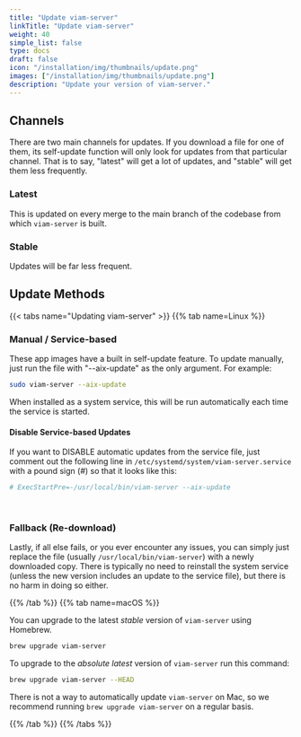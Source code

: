 ```yaml
---
title: "Update viam-server"
linkTitle: "Update viam-server"
weight: 40
simple_list: false
type: docs
draft: false
icon: "/installation/img/thumbnails/update.png"
images: ["/installation/img/thumbnails/update.png"]
description: "Update your version of viam-server."
---
```


## Channels

There are two main channels for updates.
If you download a file for one of them, its self-update function will only look for updates from that particular channel.
That is to say, "latest" will get a lot of updates, and "stable" will get them less frequently.

### Latest

This is updated on every merge to the main branch of the codebase from which `viam-server` is built.

### Stable

Updates will be far less frequent.

## Update Methods

{{< tabs name="Updating viam-server" >}}
{{% tab name=Linux %}}

### Manual / Service-based

These app images have a built in self-update feature.
To update manually, just run the file with "--aix-update" as the only argument.
For example:

```sh {id="terminal-prompt" class="command-line" data-prompt="$"}
sudo viam-server --aix-update
```

When installed as a system service, this will be run automatically each time the service is started.

#### Disable Service-based Updates

If you want to DISABLE automatic updates from the service file, just comment out the following line in `/etc/systemd/system/viam-server.service` with a pound sign (#) so that it looks like this:

```sh {id="terminal-prompt" class="command-line" data-prompt="$"}
# ExecStartPre=-/usr/local/bin/viam-server --aix-update
```

<br>

### Fallback (Re-download)

Lastly, if all else fails, or you ever encounter any issues, you can simply just replace the file (usually `/usr/local/bin/viam-server`) with a newly downloaded copy.
There is typically no need to reinstall the system service (unless the new version includes an update to the service file), but there is no harm in doing so either.

{{% /tab %}}
{{% tab name=macOS %}}

You can upgrade to the latest *stable* version of `viam-server` using Homebrew.

```sh {id="terminal-prompt" class="command-line" data-prompt="$"}
brew upgrade viam-server
```

To upgrade to the *absolute latest* version of `viam-server` run this command:

```sh {id="terminal-prompt" class="command-line" data-prompt="$"}
brew upgrade viam-server --HEAD
```

There is not a way to automatically update `viam-server` on Mac, so we recommend running `brew upgrade viam-server` on a regular basis.

{{% /tab %}}
{{% /tabs %}}
